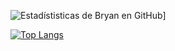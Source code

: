 
 ![Estadístisticas de Bryan en GitHub](https://github-readme-stats.vercel.app/api?username=ElLuchoMan&show_icons=true&theme=radical&count_private=true&locale=es&include_all_commits=true)]


[![Top Langs](https://github-readme-stats.vercel.app/api/top-langs/?username=ElLuchoMan&layout=compact&show_icons=true&theme=radical&locale=es)](https://github.com/anuraghazra/github-readme-stats)


